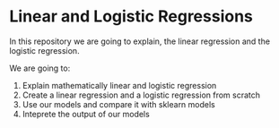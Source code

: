 # Linear and Logistic Regressions

In this repository we are going to explain, the linear regression and the logistic regression.  

We are going to:
1. Explain mathematically linear and logistic regression
2. Create a linear regression and a logistic regression from scratch
3. Use our models and compare it with sklearn models
4. Inteprete the output of our models

